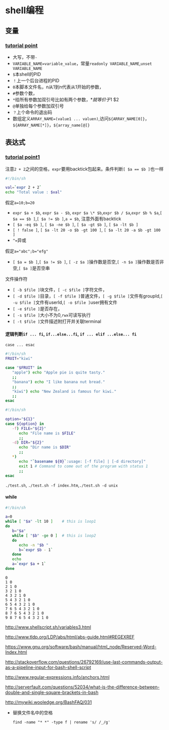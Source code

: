 # shell编程

## 变量

### [tutorial point](https://www.tutorialspoint.com/unix/unix-using-arrays.htm)

+ 大写，不带`-`
+ `VARIABLE_NAME=variable_value`，常量`readonly VARIABLE_NAME`,`unset VARIABLE_NAME`
+ `$`本shell的PID
+ `！`上一个后台进程的PID
+ `0`本脚本文件名，n从1到n代表从1开始的参数，
+ `#`参数个数，
+ `*`给所有参数加双引号比如有两个参数，$*就等价于$1 $2
+ `@`单独给每个参数加双引号
+ `？`上个命令的退出码
+ 数组定义`ARRAY_NAME=(value1 ... valuen)`,访问`${ARRAY_NAME[0]}`，`${ARRAY_NAME[*]}`，`${array_name[@]}`

## 表达式

### [tutorial point1](https://www.tutorialspoint.com/unix/unix-using-arrays.htm)

注意`2 + 2`之间的空格，`expr`要用backtick包起来。条件判断`[ $a == $b ]`也一样

```bash
#!/bin/sh

val=`expr 2 + 2`
echo "Total value : $val"
```

假定`a=10;b=20`

+ `expr $a + $b`, `expr $a - $b`, `expr $a \* $b`,`expr $b / $a`,`expr $b % $a`,`[ $a == $b ]`,`[ $a != $b ]`,`a = $b`, 注意外面有backtick
+ `[ $a -eq $b ]`, `[ $a -ne $b ]`, `[ $a -gt $b ]`, `[ $a -lt $b ]`
+ `[ ! false ]`, `[ $a -lt 20 -o $b -gt 100 ]`, `[ $a -lt 20 -a $b -gt 100 ]`
+ `^=`异或

假定`a="abc";b="efg"`

+ `[ $a = $b ]`,`[ $a != $b ]`, `[ -z $a ]`操作数是否空,`[ -n $a ]`操作数是否非空,`[ $a ]`是否空串

文件操作符

+ `[ -b $file ]`块文件，`[ -c $file ]`字符文件，
+ `[ -d $file ]`目录，`[ -f $file ]`普通文件，`[ -g $file ]`文件有groupId,`[ -u $file ]`文件有userId,`[ -o $file ]`user拥有文件
+ `[ -e $file ]`是否存在，
+ `[ -s $file ]`大小不为0,`rwx`可读写执行
+ `[ -t $file ]`文件描述附打开并关联terminal

#### 逻辑判断`if ... fi`, `if...else...fi`, `if ... elif ...else... fi`

`case ... esac`

```bash
#!/bin/sh
FRUIT="kiwi"

case "$FRUIT" in
   "apple") echo "Apple pie is quite tasty." 
   ;;
   "banana") echo "I like banana nut bread." 
   ;;
   "kiwi") echo "New Zealand is famous for kiwi." 
   ;;
esac
```

```bash
#!/bin/sh

option="${1}" 
case ${option} in
   -f) FILE="${2}"
      echo "File name is $FILE"
      ;;
   -d) DIR="${2}"
      echo "Dir name is $DIR"
      ;;
   *)
      echo "`basename ${0}`:usage: [-f file] | [-d directory]" 
      exit 1 # Command to come out of the program with status 1
      ;;
esac
```

`./test.sh`, `./test.sh -f index.htm`,`./test.sh -d unix`

#### while

```bash
#!/bin/sh

a=0
while [ "$a" -lt 10 ]    # this is loop1
do
   b="$a"
   while [ "$b" -ge 0 ]  # this is loop2
   do
      echo -n "$b "
      b=`expr $b - 1`
   done
   echo
   a=`expr $a + 1`
done
```

```text
0
1 0
2 1 0
3 2 1 0
4 3 2 1 0
5 4 3 2 1 0
6 5 4 3 2 1 0
7 6 5 4 3 2 1 0
8 7 6 5 4 3 2 1 0
9 8 7 6 5 4 3 2 1 0
```

<http://www.shellscript.sh/variables3.html>

<http://www.tldp.org/LDP/abs/html/abs-guide.html#REGEXREF>

<https://www.gnu.org/software/bash/manual/html_node/Reserved-Word-Index.html>

<http://stackoverflow.com/questions/26792169/use-last-commands-output-as-a-pipeline-input-for-bash-shell-script>

<http://www.regular-expressions.info/anchors.html>

<http://serverfault.com/questions/52034/what-is-the-difference-between-double-and-single-square-brackets-in-bash>

<http://mywiki.wooledge.org/BashFAQ/031>

+ 替换文件名中的空格

    `find -name "* *" -type f | rename 's/ /_/g'`